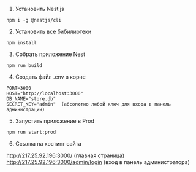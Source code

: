 1. Установить Nest js

```
npm i -g @nestjs/cli
```

2. Установить все бибилиотеки

```
npm install
```

3. Собрать приложение Nest

```
npm run build
```

4.  Создать файл .env в корне

```
PORT=3000
HOST="http://localhost:3000"
DB_NAME="store.db"
SECRET_KEY="admin"  (абсолютно любой ключ для входа в панель администрации)
```

5. Запустить приложение в Prod

```
npm run start:prod
```

6. Ссылка на хостинг сайта

http://217.25.92.196:3000/ (главная страница)
http://217.25.92.196:3000/admin/login (вход в панель администратора)
